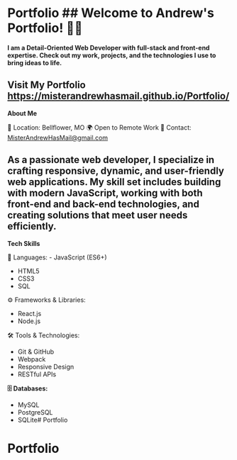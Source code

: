 # Portfolio ## Welcome to Andrew's Portfolio! 👨‍💻 

**I am a Detail-Oriented Web Developer with full-stack and front-end expertise. Check out my work, projects, and the technologies I use to bring ideas to life.**

## Visit My Portfolio https://misterandrewhasmail.github.io/Portfolio/ 

**About Me** 

🚀 Location: Bellflower, MO 
🌍 Open to Remote Work 
📧 Contact: MisterAndrewHasMail@gmail.com 

## As a passionate web developer, I specialize in crafting responsive, dynamic, and user-friendly web applications. My skill set includes building with modern JavaScript, working with both front-end and back-end technologies, and creating solutions that meet user needs efficiently.

**Tech Skills** 

🔧 Languages: - JavaScript (ES6+) 
- HTML5 
- CSS3 
- SQL 

⚙️ Frameworks & Libraries: 
- React.js 
- Node.js 

🛠 Tools & Technologies: 
- Git & GitHub 
- Webpack 
- Responsive Design 
- RESTful APIs 

**🗄 Databases:** 
- MySQL 
- PostgreSQL 
- SQLite# Portfolio
# Portfolio
